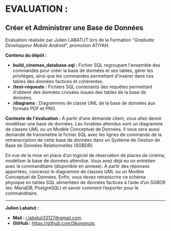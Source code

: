 # EVALUATION :
## Créer et Administrer une Base de Données

Evaluation réalisée par Julien LABATUT lors de la Formation "*Graduate Développeur Mobile Android*", promotion ATIYAH. 

**Contenu du dépôt :**
- **build_cinemas_database.sql :** Fichier SQL regroupant l'ensemble des commandes pour créer la base de données et ses tables, gérer les privilèges, ainsi que les commandes permettant d'insérer dans ces tables des données factices et cohérentes.
- **/test-requests :** Fichiers SQL contenants des requêtes permettant d'obtenir des données croisées issues des tables de la base de données.
- **/diagrams :** Diagrammes de classe UML de la base de données aux formats PDF et PNG.

**Contexte de l'évaluation :**
À partir d’une demande client, vous allez devoir modéliser une base de données.
Les livrables attendus sont un diagramme de classes UML ou un Modèle Conceptuel de Données.
Il vous sera aussi demandé de transmettre le fichier SQL avec les lignes de commande de la retranscription de cette base de données dans un Système de Gestion de Base de Données Relationnelles (SGBDR).

En vue de la mise en place d’un logiciel de réservation de places de cinéma, modéliser la base de données attendue. Vous avez déjà eu un entretien avec le commanditaire (disponible en annexe). À partir des réponses apportées, concevez le diagramme de classes UML ou un Modèle Conceptuel de Données. Enfin, vous devez retranscrire ce schéma physique en tables SQL alimentées de données factices à l’aide d’un SGBDR (ex: MariaDB, PostgreSQL) et savoir comment l’exporter pour le commanditaire.

---

**Julien Labatut :**
- **Mail :** j.labatut33127@gmail.com.
- **GitHub :** https://github.com/Skoognuts.
